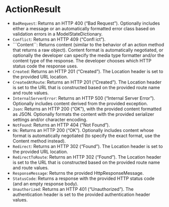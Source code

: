 # ActionResult

- ```BadRequest```: Returns an HTTP 400 (“Bad Request”). Optionally includes either a message or an automatically formatted error class based on validation errors in a ModelStateDictionary. 
- ```Conflict```: Returns an HTTP 409 (“Confl ict”). 
- ```Content``: Returns content (similar to the behavior of an action method that returns a raw object). Content format is automatically negotiated, or optionally the developer can specify the media type formatter and/or the content type of the response. The developer chooses which HTTP status code the response uses. 
- ```Created```: Returns an HTTP 201 (“Created”). The Location header is set to the provided URL location. 
- ```CreatedAtRoute```: Returns an HTTP 201 (“Created”). The Location header is set to the URL that is constructed based on the provided route name and route values. 
- ```InternalServerError```: Returns an HTTP 500 (“Internal Server Error”). Optionally includes content derived from the provided exception. 
- ```Json```: Returns an HTTP 200 (“OK”), with the provided content formatted as JSON. Optionally formats the content with the provided serializer settings and/or character encoding. 
- ```NotFound```: Returns an HTTP 404 (“Not Found”). 
- ```Ok```: Returns an HTTP 200 (“OK”). Optionally includes content whose format is automatically negotiated (to specify the exact format, use the Content method instead). 
- ```Redirect```: Returns an HTTP 302 (“Found”). The Location header is set to the provided URL location. 
- ```RedirectToRoute```: Returns an HTTP 302 (“Found”). The Location header is set to the URL that is constructed based on the provided route name and route values. 
- ```ResponseMessage```: Returns the provided HttpResponseMessage. 
- ```StatusCode```: Returns a response with the provided HTTP status code (and an empty response body). 
- ```Unauthorized```: Returns an HTTP 401 (“Unauthorized”). The authentication header is set to the provided authentication header values.
